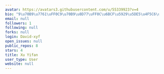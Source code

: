 ```yaml
---
avatar: https://avatars3.githubusercontent.com/u/55339923?v=4
bio: "9\u70B9\u7761\uFF0C9\u70B9\u8D77\uFF0C\u6BCF\u5929\u5DE5\u4F5C6\u5C0F\u65F6\u3002"
email: null
followers: 1
following: null
forks: null
login: David-xyf
open_issues: null
public_repos: 8
stars: 4
title: Xu Yifan
user_type: User
website: null
---
```

